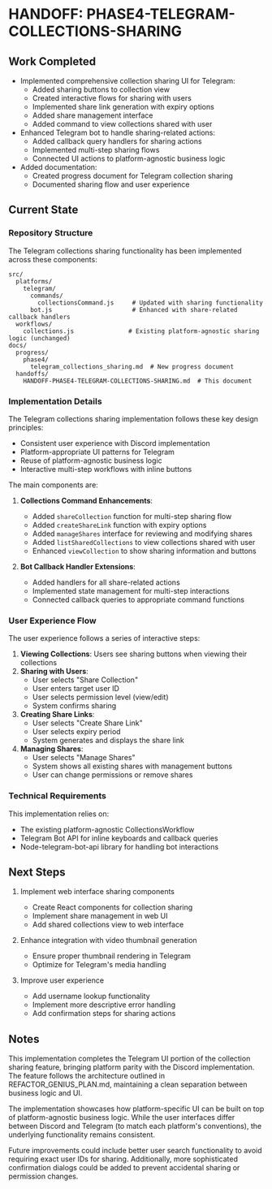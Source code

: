 # HANDOFF: PHASE4-TELEGRAM-COLLECTIONS-SHARING

## Work Completed
- Implemented comprehensive collection sharing UI for Telegram:
  - Added sharing buttons to collection view
  - Created interactive flows for sharing with users
  - Implemented share link generation with expiry options
  - Added share management interface
  - Added command to view collections shared with user
- Enhanced Telegram bot to handle sharing-related actions:
  - Added callback query handlers for sharing actions
  - Implemented multi-step sharing flows
  - Connected UI actions to platform-agnostic business logic
- Added documentation:
  - Created progress document for Telegram collection sharing
  - Documented sharing flow and user experience

## Current State

### Repository Structure
The Telegram collections sharing functionality has been implemented across these components:

```
src/
  platforms/
    telegram/
      commands/
        collectionsCommand.js     # Updated with sharing functionality
      bot.js                      # Enhanced with share-related callback handlers
  workflows/
    collections.js               # Existing platform-agnostic sharing logic (unchanged)
docs/
  progress/
    phase4/
      telegram_collections_sharing.md  # New progress document
  handoffs/
    HANDOFF-PHASE4-TELEGRAM-COLLECTIONS-SHARING.md  # This document
```

### Implementation Details

The Telegram collections sharing implementation follows these key design principles:
- Consistent user experience with Discord implementation
- Platform-appropriate UI patterns for Telegram
- Reuse of platform-agnostic business logic
- Interactive multi-step workflows with inline buttons

The main components are:

1. **Collections Command Enhancements**:
   - Added `shareCollection` function for multi-step sharing flow
   - Added `createShareLink` function with expiry options
   - Added `manageShares` interface for reviewing and modifying shares
   - Added `listSharedCollections` to view collections shared with user
   - Enhanced `viewCollection` to show sharing information and buttons

2. **Bot Callback Handler Extensions**:
   - Added handlers for all share-related actions
   - Implemented state management for multi-step interactions
   - Connected callback queries to appropriate command functions

### User Experience Flow

The user experience follows a series of interactive steps:

1. **Viewing Collections**: Users see sharing buttons when viewing their collections
2. **Sharing with Users**: 
   - User selects "Share Collection"
   - User enters target user ID
   - User selects permission level (view/edit)
   - System confirms sharing
3. **Creating Share Links**:
   - User selects "Create Share Link"
   - User selects expiry period
   - System generates and displays the share link
4. **Managing Shares**:
   - User selects "Manage Shares"
   - System shows all existing shares with management buttons
   - User can change permissions or remove shares

### Technical Requirements

This implementation relies on:
- The existing platform-agnostic CollectionsWorkflow
- Telegram Bot API for inline keyboards and callback queries
- Node-telegram-bot-api library for handling bot interactions

## Next Steps
1. Implement web interface sharing components
   - Create React components for collection sharing
   - Implement share management in web UI
   - Add shared collections view to web interface

2. Enhance integration with video thumbnail generation
   - Ensure proper thumbnail rendering in Telegram
   - Optimize for Telegram's media handling

3. Improve user experience
   - Add username lookup functionality
   - Implement more descriptive error handling
   - Add confirmation steps for sharing actions

## Notes
This implementation completes the Telegram UI portion of the collection sharing feature, bringing platform parity with the Discord implementation. The feature follows the architecture outlined in REFACTOR_GENIUS_PLAN.md, maintaining a clean separation between business logic and UI.

The implementation showcases how platform-specific UI can be built on top of platform-agnostic business logic. While the user interfaces differ between Discord and Telegram (to match each platform's conventions), the underlying functionality remains consistent.

Future improvements could include better user search functionality to avoid requiring exact user IDs for sharing. Additionally, more sophisticated confirmation dialogs could be added to prevent accidental sharing or permission changes. 